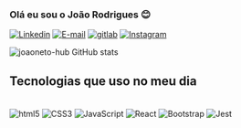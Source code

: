 
### Olá eu sou o João Rodrigues 😊



[![Linkedin](https://img.shields.io/badge/LinkedIn-0077B5?style=for-the-badge&logo=linkedin&logoColor=white)](www.linkedin.com/in/joaonetrs)
[![E-mail](https://img.shields.io/badge/Gmail-D14836?style=for-the-badge&logo=gmail&logoColor=white)](joaoteles8182@gmail.com)
[![gitlab](https://img.shields.io/badge/GitLab-330F63?style=for-the-badge&logo=gitlab&logoColor=white)](https://gitlab.com/joaoneto-hub)
[![Instagram](https://img.shields.io/badge/Instagram-E4405F?style=for-the-badge&logo=instagram&logoColor=white)](https://www.instagram.com/joaonetrs/)


![joaoneto-hub GitHub stats](https://github-readme-stats.vercel.app/api?username=joaoneto-hub&show_icons=true&theme=dracula)


## Tecnologias que uso no meu dia 

<div style="display: inline-block"></br>
<img align="center" src="https://img.shields.io/badge/HTML5-E34F26?style=for-the-badge&logo=html5&logoColor=white" alt="html5"/>
<img align="center" src="https://img.shields.io/badge/CSS3-1572B6?style=for-the-badge&logo=css3&logoColor=white" alt="CSS3"/>
<img align="center" src="https://img.shields.io/badge/JavaScript-F7DF1E?style=for-the-badge&logo=javascript&logoColor=black" alt="JavaScript"/>
<img align="center" src="	https://img.shields.io/badge/React-20232A?style=for-the-badge&logo=react&logoColor=61DAFB" alt="React"/>
<img align="center" src="https://img.shields.io/badge/Bootstrap-563D7C?style=for-the-badge&logo=bootstrap&logoColor=white" alt="Bootstrap"/>
<img align="center" src="https://img.shields.io/badge/Jest-323330?style=for-the-badge&logo=Jest&logoColor=white" alt="Jest"/>
</div>
